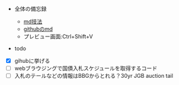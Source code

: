 
* 全体の備忘録
    * [md技法](https://qiita.com/aki_number16/items/9e4f98e5fb948370ceb6)
    * [githubのmd](https://docs.github.com/ja/get-started/writing-on-github/getting-started-with-writing-and-formatting-on-github/basic-writing-and-formatting-syntax)
    * プレビュー画面:Ctrl+Shift+V　　

* todo
+ [x] gihubに挙げる
+ [ ] webブラウジングで国債入札スケジュールを取得するコード
+ [ ] 入札のテールなどの情報はBBGからとれる？30yr JGB auction tail

